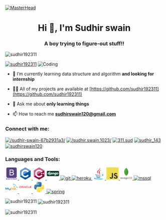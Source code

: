 [![MasterHead](https://miro.medium.com/max/1000/0*RMkNUAmoo7xk2oRb)](https://sudhir192311.github.io)
  
<h1 align="center">Hi 👋, I'm Sudhir swain</h1>

<h3 align="center">A boy trying to figure-out stuff!!</h3>

<p align="left"> <img src="https://komarev.com/ghpvc/?username=sudhir192311&label=Profile%20views&color=0e75b6&style=flat" alt="sudhir192311" /> </p>

<img align="right" alt="Coding" width="400" src="https://cdn.dribbble.com/users/2646423/screenshots/5507196/computer.gif">


<p align="left"> <a href="https://github.com/ryo-ma/github-profile-trophy"><img src="https://github-profile-trophy.vercel.app/?username=sudhir192311" alt="sudhir192311" /></a> </p>

- 🌱 I’m currently learning data structure and algorithm **and looking for internship**

- 👨‍💻 All of my projects are available at [https://github.com/sudhir192311](https://github.com/sudhir192311)

- 💬 Ask me about **only learning things**

- 📫 How to reach me **sudhirswain120@gmail.com**

<h3 align="left">Connect with me:</h3>
<p align="left">
<a href="https://linkedin.com/in//sudhir-swain-67b2931a3/" target="blank"><img align="center" src="https://raw.githubusercontent.com/rahuldkjain/github-profile-readme-generator/master/src/images/icons/Social/linked-in-alt.svg" alt="/sudhir-swain-67b2931a3/" height="30" width="40" /></a>
<a href="https://fb.com//sudhir.swain.1023/" target="blank"><img align="center" src="https://raw.githubusercontent.com/rahuldkjain/github-profile-readme-generator/master/src/images/icons/Social/facebook.svg" alt="/sudhir.swain.1023/" height="30" width="40" /></a>
<a href="https://instagram.com/311.sud" target="blank"><img align="center" src="https://raw.githubusercontent.com/rahuldkjain/github-profile-readme-generator/master/src/images/icons/Social/instagram.svg" alt="311.sud" height="30" width="40" /></a>
<a href="https://www.codechef.com/users/sudhir_143" target="blank"><img align="center" src="https://cdn.jsdelivr.net/npm/simple-icons@3.1.0/icons/codechef.svg" alt="sudhir_143" height="30" width="40" /></a>
<a href="https://www.hackerrank.com/sudhirswain120" target="blank"><img align="center" src="https://raw.githubusercontent.com/rahuldkjain/github-profile-readme-generator/master/src/images/icons/Social/hackerrank.svg" alt="sudhirswain120" height="30" width="40" /></a>
</p>

<h3 align="left">Languages and Tools:</h3>
<p align="left"> <a href="https://getbootstrap.com" target="_blank"> <img src="https://raw.githubusercontent.com/devicons/devicon/master/icons/bootstrap/bootstrap-plain-wordmark.svg" alt="bootstrap" width="40" height="40"/> </a> <a href="https://www.cprogramming.com/" target="_blank"> <img src="https://raw.githubusercontent.com/devicons/devicon/master/icons/c/c-original.svg" alt="c" width="40" height="40"/> </a> <a href="https://www.w3schools.com/cpp/" target="_blank"> <img src="https://raw.githubusercontent.com/devicons/devicon/master/icons/cplusplus/cplusplus-original.svg" alt="cplusplus" width="40" height="40"/> </a> <a href="https://www.djangoproject.com/" target="_blank"> <img src="https://raw.githubusercontent.com/devicons/devicon/master/icons/django/django-original.svg" alt="django" width="40" height="40"/> </a> <a href="https://git-scm.com/" target="_blank"> <img src="https://www.vectorlogo.zone/logos/git-scm/git-scm-icon.svg" alt="git" width="40" height="40"/> </a> <a href="https://heroku.com" target="_blank"> <img src="https://www.vectorlogo.zone/logos/heroku/heroku-icon.svg" alt="heroku" width="40" height="40"/> </a> <a href="https://www.java.com" target="_blank"> <img src="https://raw.githubusercontent.com/devicons/devicon/master/icons/java/java-original.svg" alt="java" width="40" height="40"/> </a> <a href="https://developer.mozilla.org/en-US/docs/Web/JavaScript" target="_blank"> <img src="https://raw.githubusercontent.com/devicons/devicon/master/icons/javascript/javascript-original.svg" alt="javascript" width="40" height="40"/> </a> <a href="https://www.mongodb.com/" target="_blank"> <img src="https://raw.githubusercontent.com/devicons/devicon/master/icons/mongodb/mongodb-original-wordmark.svg" alt="mongodb" width="40" height="40"/> </a> <a href="https://www.microsoft.com/en-us/sql-server" target="_blank"> <img src="https://www.svgrepo.com/show/303229/microsoft-sql-server-logo.svg" alt="mssql" width="40" height="40"/> </a> <a href="https://www.mysql.com/" target="_blank"> <img src="https://raw.githubusercontent.com/devicons/devicon/master/icons/mysql/mysql-original-wordmark.svg" alt="mysql" width="40" height="40"/> </a> <a href="https://www.oracle.com/" target="_blank"> <img src="https://raw.githubusercontent.com/devicons/devicon/master/icons/oracle/oracle-original.svg" alt="oracle" width="40" height="40"/> </a> <a href="https://www.python.org" target="_blank"> <img src="https://raw.githubusercontent.com/devicons/devicon/master/icons/python/python-original.svg" alt="python" width="40" height="40"/> </a> <a href="https://spring.io/" target="_blank"> <img src="https://www.vectorlogo.zone/logos/springio/springio-icon.svg" alt="spring" width="40" height="40"/> </a> </p>

<p><img align="left" src="https://github-readme-stats.vercel.app/api/top-langs?username=sudhir192311&show_icons=true&locale=en&layout=compact" alt="sudhir192311" /></p>

<p>&nbsp;<img align="center" src="https://github-readme-stats.vercel.app/api?username=sudhir192311&show_icons=true&locale=en" alt="sudhir192311" /></p>

<p><img align="center" src="https://github-readme-streak-stats.herokuapp.com/?user=sudhir192311&" alt="sudhir192311" /></p>
